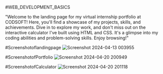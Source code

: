 #WEB_DEVELOPMENT_BASICS

"Welcome to the landing page for my virtual internship portfolio at CODSOFT! Here, you'll find a showcase of my projects, skills, and achievements. Dive in to explore my work, and don't miss out on the interactive calculator I've built using HTML and CSS. It's a glimpse into my coding abilities and problem-solving skills. Enjoy browsing!"

#Screenshotoflandingpage
![Screenshot 2024-04-13 003955](https://github.com/karthikarun063/CODSOFT/assets/121876734/4ac36b38-4c04-4f15-a167-9ff516783ae9)

#ScreenshotofPortfolio
![Screenshot 2024-04-20 200949](https://github.com/karthikarun063/CODSOFT/assets/121876734/f057d48a-eb9c-464a-9d21-485cd944466a)

#ScreenshotofCalculator
![Screenshot 2024-04-20 201118](https://github.com/karthikarun063/CODSOFT/assets/121876734/c24239bb-3956-475a-ba9f-95d3a3eb0b2d)
